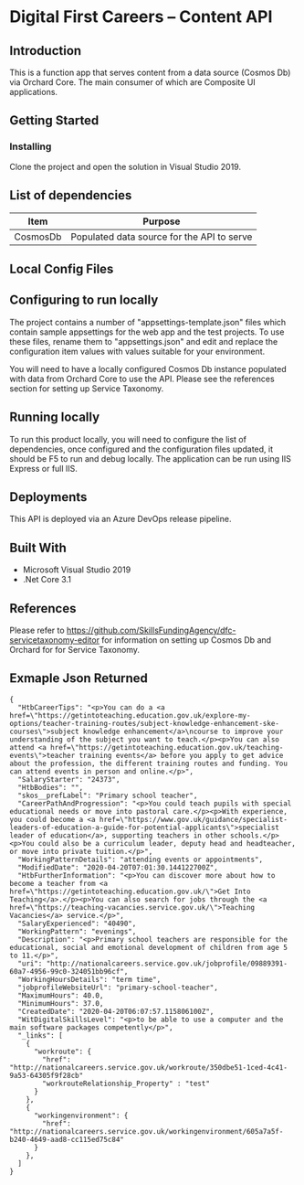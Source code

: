 # Digital First Careers – Content API

## Introduction
This is a function app that serves content from a data source (Cosmos Db) via Orchard Core. The main consumer of which are Composite UI applications.

## Getting Started

### Installing

Clone the project and open the solution in Visual Studio 2019.

## List of dependencies

| Item	    |Purpose|
|----------|-------|
| CosmosDb | Populated data source for the API to serve |

## Local Config Files

## Configuring to run locally

The project contains a number of "appsettings-template.json" files which contain sample appsettings for the web app and the test projects. To use these files, rename them to "appsettings.json" and edit and replace the configuration item values with values suitable for your environment.

You will need to have a locally configured Cosmos Db instance populated with data from Orchard Core to use the API. Please see the references section for setting up Service Taxonomy.

## Running locally

To run this product locally, you will need to configure the list of dependencies, once configured and the configuration files updated, it should be F5 to run and debug locally. The application can be run using IIS Express or full IIS.

## Deployments

This API is deployed via an Azure DevOps release pipeline.

## Built With

* Microsoft Visual Studio 2019
* .Net Core 3.1

## References

Please refer to https://github.com/SkillsFundingAgency/dfc-servicetaxonomy-editor for information on setting up Cosmos Db and Orchard for for Service Taxonomy.

## Exmaple Json Returned

```
{
  "HtbCareerTips": "<p>You can do a <a href=\"https://getintoteaching.education.gov.uk/explore-my-options/teacher-training-routes/subject-knowledge-enhancement-ske-courses\">subject knowledge enhancement</a>\ncourse to improve your understanding of the subject you want to teach.</p><p>You can also attend <a href=\"https://getintoteaching.education.gov.uk/teaching-events\">teacher training events</a> before you apply to get advice about the profession, the different training routes and funding. You can attend events in person and online.</p>",
  "SalaryStarter": "24373",
  "HtbBodies": "",
  "skos__prefLabel": "Primary school teacher",
  "CareerPathAndProgression": "<p>You could teach pupils with special educational needs or move into pastoral care.</p><p>With experience, you could become a <a href=\"https://www.gov.uk/guidance/specialist-leaders-of-education-a-guide-for-potential-applicants\">specialist leader of education</a>, supporting teachers in other schools.</p><p>You could also be a curriculum leader, deputy head and headteacher, or move into private tuition.</p>",
  "WorkingPatternDetails": "attending events or appointments",
  "ModifiedDate": "2020-04-20T07:01:30.144122700Z",
  "HtbFurtherInformation": "<p>You can discover more about how to become a teacher from <a href=\"https://getintoteaching.education.gov.uk/\">Get Into Teaching</a>.</p><p>You can also search for jobs through the <a href=\"https://teaching-vacancies.service.gov.uk/\">Teaching Vacancies</a> service.</p>",
  "SalaryExperienced": "40490",
  "WorkingPattern": "evenings",
  "Description": "<p>Primary school teachers are responsible for the educational, social and emotional development of children from age 5 to 11.</p>",
  "uri": "http://nationalcareers.service.gov.uk/jobprofile/09889391-60a7-4956-99c0-324051bb96cf",
  "WorkingHoursDetails": "term time",
  "jobprofileWebsiteUrl": "primary-school-teacher",
  "MaximumHours": 40.0,
  "MinimumHours": 37.0,
  "CreatedDate": "2020-04-20T06:07:57.115806100Z",
  "WitDigitalSkillsLevel": "<p>to be able to use a computer and the main software packages competently</p>",
  "_links": [
    {
      "workroute": {
        "href": "http://nationalcareers.service.gov.uk/workroute/350dbe51-1ced-4c41-9a53-64305f9f28cb"
        "workrouteRelationship_Property" : "test"
      }
    },
    {
      "workingenvironment": {
        "href": "http://nationalcareers.service.gov.uk/workingenvironment/605a7a5f-b240-4649-aad8-cc115ed75c84"
      }
    },
  ]
}
```